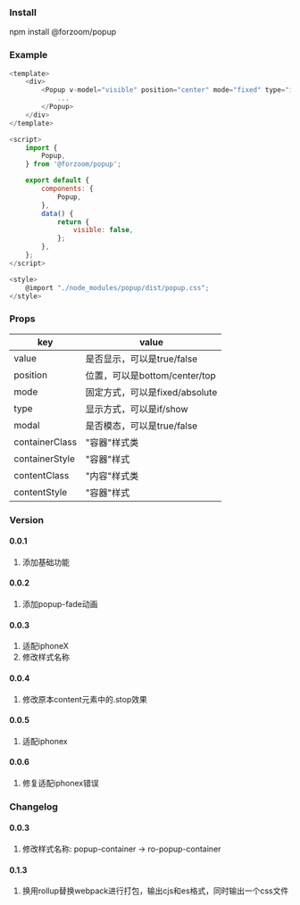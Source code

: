 ### Install

npm install @forzoom/popup

### Example

```javascript
<template>
    <div>
        <Popup v-model="visible" position="center" mode="fixed" type="if" :modal="true">
            ...
        </Popup>
    </div>
</template>

<script>
    import {
        Popup,
    } from '@forzoom/popup';

    export default {
        components: {
            Popup,
        },
        data() {
            return {
                visible: false,
            };
        },
    };
</script>

<style>
    @import "./node_modules/popup/dist/popup.css";
</style>
```

### Props

key | value
--- | ---
value|是否显示，可以是true/false
position|位置，可以是bottom/center/top
mode|固定方式，可以是fixed/absolute
type|显示方式，可以是if/show
modal|是否模态，可以是true/false
containerClass|"容器"样式类
containerStyle|"容器"样式
contentClass|"内容"样式类
contentStyle|"容器"样式

### Version

#### 0.0.1

1. 添加基础功能

#### 0.0.2

1. 添加popup-fade动画

#### 0.0.3

1. 适配iphoneX
1. 修改样式名称

#### 0.0.4

1. 修改原本content元素中的.stop效果

#### 0.0.5

1. 适配iphonex

#### 0.0.6

1. 修复适配iphonex错误

### Changelog

#### 0.0.3

1. 修改样式名称: popup-container -> ro-popup-container

#### 0.1.3

1. 换用rollup替换webpack进行打包，输出cjs和es格式，同时输出一个css文件